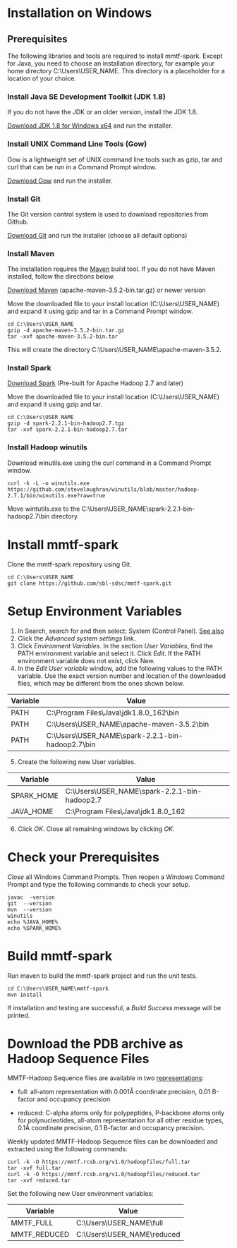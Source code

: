 # Installation on Windows

## Prerequisites
The following libraries and tools are required to install mmtf-spark. Except for Java, you need to choose an installation directory, for example your home directory C:\Users\USER_NAME. This directory is a placeholder for a location of your choice.

### Install Java SE Development Toolkit (JDK 1.8)
If you do not have the JDK or an older version, install the JDK 1.8.

[Download JDK 1.8 for Windows x64](http://www.oracle.com/technetwork/java/javase/downloads/jdk8-downloads-2133151.html) and run the installer.

### Install UNIX Command Line Tools (Gow)
Gow is a lightweight set of UNIX command line tools such as gzip, tar and curl that can be run in a Command Prompt window.

[Download Gow](https://github.com/bmatzelle/gow/releases) and run the installer.

### Install Git
The Git version control system is used to download repositories from Github.

[Download Git](https://github.com/git-for-windows/git/releases/download/v2.16.1.windows.1/Git-2.16.1-64-bit.exe) and run the installer (choose all default options)


### Install Maven
The installation requires the [Maven](http://maven.apache.org/guides/getting-started/index.html#What_is_Maven) build tool. If you do not have Maven installed, follow the directions below.

[Download Maven](http://maven.apache.org/download.cgi) (apache-maven-3.5.2-bin.tar.gz) or newer version

Move the downloaded file to your install location (C:\Users\USER_NAME) and expand it using
gzip and tar in a Command Prompt window.

```
cd C:\Users\USER_NAME
gzip -d apache-maven-3.5.2-bin.tar.gz
tar -xvf apache-maven-3.5.2-bin.tar
```

This will create the directory C:\Users\USER_NAME\apache-maven-3.5.2.

### Install Spark
[Download Spark](http://spark.apache.org/downloads.html) (Pre-built for Apache Hadoop 2.7 and later)

Move the downloaded file to your install location (C:\Users\USER_NAME) and expand it using
gzip and tar.

``` 
cd C:\Users\USER_NAME
gzip -d spark-2.2.1-bin-hadoop2.7.tgz
tar -xvf spark-2.2.1-bin-hadoop2.7.tar
```

### Install Hadoop winutils
Download winutils.exe using the curl command in a Command Prompt window.
```
curl -k -L -o winutils.exe https://github.com/steveloughran/winutils/blob/master/hadoop-2.7.1/bin/winutils.exe?raw=true
```

Move wintutils.exe to the C:\Users\USER_NAME\spark-2.2.1-bin-hadoop2.7\bin directory.


# Install mmtf-spark
Clone the mmtf-spark repository using Git.
```
cd C:\Users\USER_NAME
git clone https://github.com/sbl-sdsc/mmtf-spark.git
```

# Setup Environment Variables
1. In Search, search for and then select: System (Control Panel). [See also](https://www.java.com/en/download/help/path.xml)
2. Click the *Advanced system settings* link.
3. Click *Environment Variables*. In the section *User Variables*, find the PATH environment variable and select it. Click *Edit*. If the PATH environment variable does not exist, click New.
4. In the *Edit User variable* window, add the following values to the PATH variable. Use the exact version number and location of the downloaded files, which may be different from the ones shown below.

| Variable      | Value                                            |
| ------------- |--------------------------------------------------|
| PATH          | C:\Program Files\Java\jdk1.8.0_162\bin           |
| PATH          | C:\Users\USER_NAME\apache-maven-3.5.2\bin        |
| PATH          | C:\Users\USER_NAME\spark-2.2.1-bin-hadoop2.7\bin |

5. Create the following new User variables.

| Variable      | Value                                        |
| ------------- |----------------------------------------------|
| SPARK_HOME    | C:\Users\USER_NAME\spark-2.2.1-bin-hadoop2.7 |
| JAVA_HOME     | C:\Program Files\Java\jdk1.8.0_162           |


6. Click *OK*. Close all remaining windows by clicking *OK*.


# Check your Prerequisites
*Close* all Windows Command Prompts. Then reopen a Windows Command Prompt and type the following commands to check your setup.
```
javac  -version
git  --version
mvn  --version
winutils
echo %JAVA_HOME%
echo %SPARK_HOME%
```

# Build mmtf-spark
Run maven to build the mmtf-spark project and run the unit tests.
```
cd C:\Users\USER_NAME\mmtf-spark
mvn install
```

If installation and testing are successful, a *Build Success* message will be printed.

# Download the PDB archive as Hadoop Sequence Files
MMTF-Hadoop Sequence files are available in two 
[representations](https://mmtf.rcsb.org/download.html):

* full: all-atom representation with 0.001Å coordinate precision, 0.01 B-factor and occupancy precision

* reduced: C-alpha atoms only for polypeptides, P-backbone atoms only for polynucleotides, all-atom representation for all other residue types, 
0.1Å coordinate precision, 0.1 B-factor and occupancy precision.

Weekly updated MMTF-Hadoop Sequence files can be downloaded and extracted using the
following commands:

```
curl -k -O https://mmtf.rcsb.org/v1.0/hadoopfiles/full.tar
tar -xvf full.tar
curl -k -O https://mmtf.rcsb.org/v1.0/hadoopfiles/reduced.tar
tar -xvf reduced.tar
```

Set the following new User environment variables:

| Variable      | Value                     |
| ------------- |---------------------------|
| MMTF_FULL     | C:\Users\USER_NAME\full   |
| MMTF_REDUCED  |C:\Users\USER_NAME\reduced |
